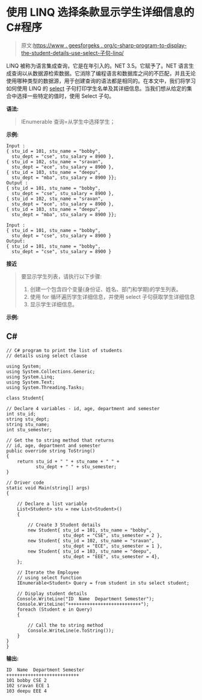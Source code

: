 # 使用 LINQ 选择条款显示学生详细信息的 C#程序

> 原文:[https://www . geesforgeks . org/c-sharp-program-to-display-the-student-details-use-select-子句-linq/](https://www.geeksforgeeks.org/c-sharp-program-to-display-the-student-details-using-select-clause-linq/)

LINQ 被称为语言集成查询，它是在年引入的。NET 3.5。它赋予了。NET 语言生成查询以从数据源检索数据。它消除了编程语言和数据库之间的不匹配，并且无论使用哪种类型的数据源，用于创建查询的语法都是相同的。在本文中，我们将学习如何使用 LINQ 的 [select](https://www.geeksforgeeks.org/linq-projection-operator-select/) 子句打印学生名单及其详细信息。当我们想从给定的集合中选择一些特定的值时，使用 Select 子句。

**语法:**

> IEnumerable <student>查询=从学生中选择学生；</student>

**示例:**

```
Input :
{ stu_id = 101, stu_name = "bobby", 
  stu_dept = "cse", stu_salary = 8900 },
{ stu_id = 102, stu_name = "sravan", 
  stu_dept = "ece", stu_salary = 8900 },
{ stu_id = 103, stu_name = "deepu", 
  stu_dept = "mba", stu_salary = 8900 }};
Output :
{ stu_id = 101, stu_name = "bobby", 
  stu_dept = "cse", stu_salary = 8900 },
{ stu_id = 102, stu_name = "sravan", 
  stu_dept = "ece", stu_salary = 8900 },
{ stu_id = 103, stu_name = "deepu", 
  stu_dept = "mba", stu_salary = 8900 }};

Input :
{ stu_id = 101, stu_name = "bobby", 
  stu_dept = "cse", stu_salary = 8900 }
Output:
{ stu_id = 101, stu_name = "bobby", 
  stu_dept = "cse", stu_salary = 8900 }

```

**接近**

> 要显示学生列表，请执行以下步骤:
> 
> 1.  创建一个包含四个变量(身份证、姓名、部门和学期)的学生列表。
> 2.  使用 for 循环遍历学生详细信息，并使用 select 子句获取学生详细信息
> 3.  显示学生详细信息。

**示例:**

## C#

```
// C# program to print the list of students
// details using select clause

using System;
using System.Collections.Generic;
using System.Linq;
using System.Text;
using System.Threading.Tasks;

class Student{

// Declare 4 variables - id, age, department and semester
int stu_id; 
string stu_dept;
string stu_name;
int stu_semester;

// Get the to string method that returns
// id, age, department and semester
public override string ToString()
{
    return stu_id + " " + stu_name + " " + 
           stu_dept + " " + stu_semester;
}

// Driver code
static void Main(string[] args)
{

    // Declare a list variable 
    List<Student> stu = new List<Student>()
    {

        // Create 3 Student details
        new Student{ stu_id = 101, stu_name = "bobby", 
                     stu_dept = "CSE", stu_semester = 2 },
        new Student{ stu_id = 102, stu_name = "sravan", 
                     stu_dept = "ECE", stu_semester = 1 },
        new Student{ stu_id = 103, stu_name = "deepu", 
                     stu_dept = "EEE", stu_semester = 4},
    };

    // Iterate the Employee 
    // using select function
    IEnumerable<Student> Query = from student in stu select student;

    // Display student details
    Console.WriteLine("ID  Name  Department Semester");
    Console.WriteLine("+++++++++++++++++++++++++++");
    foreach (Student e in Query)
    {

        // Call the to string method
        Console.WriteLine(e.ToString());
    }
}
}
```

**输出:**

```
ID  Name  Department Semester
+++++++++++++++++++++++++++
101 bobby CSE 2
102 sravan ECE 1
103 deepu EEE 4
```